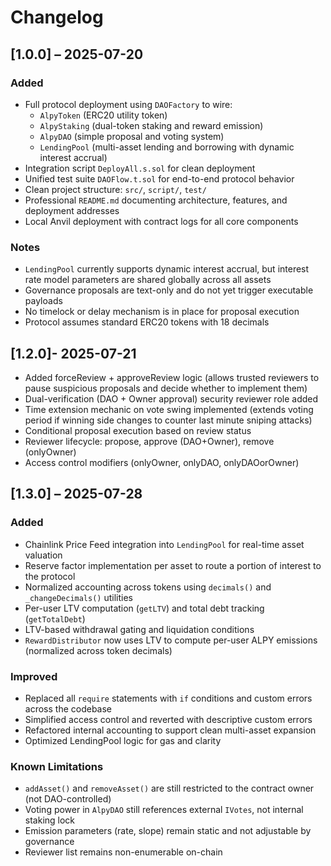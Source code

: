 # Changelog



## [1.0.0] – 2025-07-20

### Added
- Full protocol deployment using `DAOFactory` to wire:
  - `AlpyToken` (ERC20 utility token)
  - `AlpyStaking` (dual-token staking and reward emission)
  - `AlpyDAO` (simple proposal and voting system)
  - `LendingPool` (multi-asset lending and borrowing with dynamic interest accrual)
- Integration script `DeployAll.s.sol` for clean deployment
- Unified test suite `DAOFlow.t.sol` for end-to-end protocol behavior
- Clean project structure: `src/`, `script/`, `test/`
- Professional `README.md` documenting architecture, features, and deployment addresses
- Local Anvil deployment with contract logs for all core components

### Notes
- `LendingPool` currently supports dynamic interest accrual, but interest rate model parameters are shared globally across all assets
- Governance proposals are text-only and do not yet trigger executable payloads
- No timelock or delay mechanism is in place for proposal execution
- Protocol assumes standard ERC20 tokens with 18 decimals

## [1.2.0]- 2025-07-21
- Added forceReview + approveReview logic (allows trusted reviewers to pause suspicious proposals and decide whether to implement them)
- Dual-verification (DAO + Owner approval) security reviewer role added
- Time extension mechanic on vote swing implemented (extends voting period if winning side changes to counter last minute sniping attacks)
- Conditional proposal execution based on review status
- Reviewer lifecycle: propose, approve (DAO+Owner), remove (onlyOwner)
- Access control modifiers (onlyOwner, onlyDAO, onlyDAOorOwner)

## [1.3.0] – 2025-07-28

### Added
- Chainlink Price Feed integration into `LendingPool` for real-time asset valuation
- Reserve factor implementation per asset to route a portion of interest to the protocol
- Normalized accounting across tokens using `decimals()` and `_changeDecimals()` utilities
- Per-user LTV computation (`getLTV`) and total debt tracking (`getTotalDebt`)
- LTV-based withdrawal gating and liquidation conditions
- `RewardDistributor` now uses LTV to compute per-user ALPY emissions (normalized across token decimals)

### Improved
- Replaced all `require` statements with `if` conditions and custom errors across the codebase
- Simplified access control and reverted with descriptive custom errors
- Refactored internal accounting to support clean multi-asset expansion
- Optimized LendingPool logic for gas and clarity

### Known Limitations
- `addAsset()` and `removeAsset()` are still restricted to the contract owner (not DAO-controlled)
- Voting power in `AlpyDAO` still references external `IVotes`, not internal staking lock
- Emission parameters (rate, slope) remain static and not adjustable by governance
- Reviewer list remains non-enumerable on-chain
